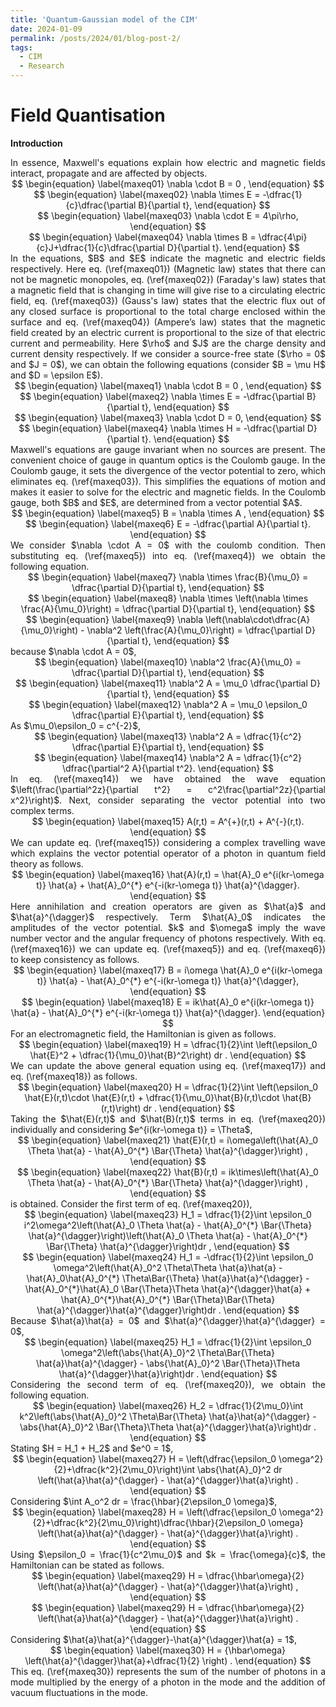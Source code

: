 ```yaml
---
title: 'Quantum-Gaussian model of the CIM'
date: 2024-01-09
permalink: /posts/2024/01/blog-post-2/
tags:
  - CIM
  - Research
---
```


<script
  src="https://cdn.mathjax.org/mathjax/latest/MathJax.js?config=TeX-AMS-MML_HTMLorMML"
  type="text/javascript">
</script>

Field Quantisation
======

**Introduction**

<div style="text-align: justify"> In essence, Maxwell's equations explain how electric and magnetic fields interact, propagate and are affected by objects.  </div> 

<div style="text-align: center"> 
$$
\begin{equation}
\label{maxeq01}
    \nabla \cdot B = 0  ,
\end{equation}
$$
 </div>

<div style="text-align: center"> 
$$
\begin{equation}
\label{maxeq02}
    \nabla \times E = -\dfrac{1}{c}\dfrac{\partial B}{\partial t},
\end{equation}
$$
 </div>
 
<div style="text-align: center"> 
$$
\begin{equation}
\label{maxeq03}
    \nabla \cdot E = 4\pi\rho,
\end{equation}
$$
 </div>
 
<div style="text-align: center"> 
$$
\begin{equation}
\label{maxeq04}
    \nabla \times B = \dfrac{4\pi}{c}J+\dfrac{1}{c}\dfrac{\partial D}{\partial t}.
\end{equation}
$$
 </div>
 
<div style="text-align: justify"> In the equations, $B$ and $E$ indicate the magnetic and electric fields respectively. Here eq. (\ref{maxeq01}) (Magnetic law) states that there can not be magnetic monopoles, eq. (\ref{maxeq02}) (Faraday's law) states that a magnetic field that is changing in time will give rise to a circulating electric field, eq. (\ref{maxeq03}) (Gauss's law) states that the electric flux out of any closed surface is proportional to the total charge enclosed within the surface and eq. (\ref{maxeq04}) (Ampere’s law) states that the magnetic field created by an electric current is proportional to the size of that electric current and permeability. Here $\rho$ and $J$ are the charge density and current density respectively. If we consider a source-free state ($\rho = 0$ and $J = 0$), we can obtain the following equations (consider $B = \mu H$ and $D = \epsilon E$).  </div> 

<div style="text-align: center"> 
$$
\begin{equation}
\label{maxeq1}
    \nabla \cdot B = 0  ,
\end{equation}
$$
 </div>
 
<div style="text-align: center"> 
$$
\begin{equation}
\label{maxeq2}
    \nabla \times E = -\dfrac{\partial B}{\partial t},
\end{equation}
$$
 </div>
 
<div style="text-align: center"> 
$$
\begin{equation}
\label{maxeq3}
    \nabla \cdot D = 0,
\end{equation}
$$
 </div>
 
<div style="text-align: center"> 
$$
\begin{equation}
\label{maxeq4}
    \nabla \times H = -\dfrac{\partial D}{\partial t}.
\end{equation}
$$
 </div>
 
<div style="text-align: justify"> Maxwell's equations are gauge invariant when no sources are present.
The convenient choice of gauge in quantum optics is the Coulomb gauge. In the Coulomb gauge, it sets the divergence of the vector potential to zero, which eliminates eq. (\ref{maxeq03}). This simplifies the equations of motion and makes it easier to solve for the electric and magnetic fields.  In the Coulomb gauge, both $B$ and $E$, are determined from a vector potential $A$.   </div> 

<div style="text-align: center"> 
$$
\begin{equation}
\label{maxeq5}
    B = \nabla \times A ,
\end{equation}
$$
 </div>
 
<div style="text-align: center"> 
$$
\begin{equation}
\label{maxeq6}
    E = -\dfrac{\partial A}{\partial t}.
\end{equation}
$$
 </div>
 
<div style="text-align: justify"> We consider $\nabla \cdot A = 0$ with the coulomb condition. Then substituting eq. (\ref{maxeq5}) into eq. (\ref{maxeq4}) we obtain the following equation.  </div> 

<div style="text-align: center"> 
$$
\begin{equation}
\label{maxeq7}
    \nabla \times \frac{B}{\mu_0} =  \dfrac{\partial D}{\partial t},
\end{equation}
$$
 </div>
 
<div style="text-align: center"> 
$$
\begin{equation}
\label{maxeq8}
    \nabla \times \left(\nabla \times \frac{A}{\mu_0}\right) =  \dfrac{\partial D}{\partial t},
\end{equation}
$$
 </div>
 
<div style="text-align: center"> 
$$
\begin{equation}
\label{maxeq9}
    \nabla \left(\nabla\cdot\dfrac{A}{\mu_0}\right) - \nabla^2 \left(\frac{A}{\mu_0}\right) =  \dfrac{\partial D}{\partial t},
\end{equation}
$$
 </div>
 
<div style="text-align: justify"> because $\nabla \cdot A = 0$,  </div> 

<div style="text-align: center"> 
$$
\begin{equation}
\label{maxeq10}
    \nabla^2 \frac{A}{\mu_0} =  \dfrac{\partial D}{\partial t},
\end{equation}
$$
 </div>
 
<div style="text-align: center"> 
$$
\begin{equation}
\label{maxeq11}
    \nabla^2 A = \mu_0 \dfrac{\partial D}{\partial t},
\end{equation}
$$
 </div>
 
<div style="text-align: center"> 
$$
\begin{equation}
\label{maxeq12}
    \nabla^2 A = \mu_0 \epsilon_0 \dfrac{\partial E}{\partial t},
\end{equation}
$$
 </div>
 
<div style="text-align: justify"> As $\mu_0\epsilon_0 = c^{-2}$,  </div> 

<div style="text-align: center"> 
$$
\begin{equation}
\label{maxeq13}
    \nabla^2 A = \dfrac{1}{c^2} \dfrac{\partial E}{\partial t},
\end{equation}
$$
 </div>
 
<div style="text-align: center"> 
$$
\begin{equation}
\label{maxeq14}
    \nabla^2 A = \dfrac{1}{c^2} \dfrac{\partial^2 A}{\partial t^2}.
\end{equation}
$$
 </div>
 
<div style="text-align: justify"> In eq. (\ref{maxeq14}) we have obtained the wave equation $\left(\frac{\partial^2z}{\partial t^2} = c^2\frac{\partial^2z}{\partial x^2}\right)$. Next, consider separating the vector potential into two complex terms.  </div> 

<div style="text-align: center"> 
$$
\begin{equation}
\label{maxeq15}
    A(r,t) = A^{+}(r,t) + A^{-}(r,t).
\end{equation}
$$
 </div>
 
<div style="text-align: justify"> We can update eq. (\ref{maxeq15}) considering a complex travelling wave which explains the vector potential operator of a photon in quantum field theory as follows.  </div> 

<div style="text-align: center"> 
$$
\begin{equation}
\label{maxeq16}
    \hat{A}(r,t) = \hat{A}_0 e^{i(kr-\omega t)} \hat{a} + \hat{A}_0^{*} e^{-i(kr-\omega t)} \hat{a}^{\dagger}.
\end{equation}
$$
 </div>
 
<div style="text-align: justify"> Here annihilation and creation operators are given as $\hat{a}$ and $\hat{a}^{\dagger}$ respectively. Term $\hat{A}_0$ indicates the amplitudes of the vector potential. $k$ and $\omega$ imply the wave number vector and the angular frequency of photons respectively. With eq. (\ref{maxeq16}) we can update eq. (\ref{maxeq5}) and eq. (\ref{maxeq6}) to keep consistency as follows.  </div> 

<div style="text-align: center"> 
$$
\begin{equation}
\label{maxeq17}
    B = i\omega \hat{A}_0 e^{i(kr-\omega t)} \hat{a} - \hat{A}_0^{*} e^{-i(kr-\omega t)} \hat{a}^{\dagger},
\end{equation}
$$
 </div>
 
<div style="text-align: center"> 
$$
\begin{equation}
\label{maxeq18}
    E = ik\hat{A}_0 e^{i(kr-\omega t)} \hat{a} - \hat{A}_0^{*} e^{-i(kr-\omega t)} \hat{a}^{\dagger}.
\end{equation}
$$
 </div>
 
<div style="text-align: justify"> For an electromagnetic field, the Hamiltonian is given as follows.  </div> 

<div style="text-align: center"> 
$$
\begin{equation}
\label{maxeq19}
    H =  \dfrac{1}{2}\int \left(\epsilon_0 \hat{E}^2 + \dfrac{1}{\mu_0}\hat{B}^2\right) dr .
\end{equation}
$$
 </div>
 
<div style="text-align: justify"> We can update the above general equation using eq. (\ref{maxeq17}) and eq. (\ref{maxeq18}) as follows.  </div> 

<div style="text-align: center"> 
$$
\begin{equation}
\label{maxeq20}
    H =  \dfrac{1}{2}\int \left(\epsilon_0 \hat{E}(r,t)\cdot \hat{E}(r,t) + \dfrac{1}{\mu_0}\hat{B}(r,t)\cdot \hat{B}(r,t)\right) dr .
\end{equation}
$$
 </div>
 
<div style="text-align: justify"> Taking the $\hat{E}(r,t)$ and $\hat{B}(r,t)$ terms in eq. (\ref{maxeq20}) individually and considering $e^{i(kr-\omega t)} = \Theta$,  </div> 

<div style="text-align: center"> 
$$
\begin{equation}
\label{maxeq21}
    \hat{E}(r,t) =  i\omega\left(\hat{A}_0 \Theta \hat{a} - \hat{A}_0^{*} \Bar{\Theta} \hat{a}^{\dagger}\right) ,
\end{equation}
$$
 </div>
 
<div style="text-align: center"> 
$$
\begin{equation}
\label{maxeq22}
    \hat{B}(r,t) =  ik\times\left(\hat{A}_0 \Theta \hat{a} - \hat{A}_0^{*} \Bar{\Theta} \hat{a}^{\dagger}\right) ,
\end{equation}
$$
 </div>
 
<div style="text-align: justify"> is obtained. Consider the first term of eq. (\ref{maxeq20}),  </div> 

<div style="text-align: center"> 
$$
\begin{equation}
\label{maxeq23}
    H_1 =  \dfrac{1}{2}\int \epsilon_0 i^2\omega^2\left(\hat{A}_0 \Theta \hat{a} - \hat{A}_0^{*} \Bar{\Theta} \hat{a}^{\dagger}\right)\left(\hat{A}_0 \Theta \hat{a} - \hat{A}_0^{*} \Bar{\Theta} \hat{a}^{\dagger}\right)dr ,
\end{equation}
$$
 </div>
 
<div style="text-align: center"> 
$$
\begin{equation}
\label{maxeq24}
    H_1 =  -\dfrac{1}{2}\int \epsilon_0 \omega^2\left(\hat{A}_0^2 \Theta\Theta \hat{a}\hat{a} - \hat{A}_0\hat{A}_0^{*} \Theta\Bar{\Theta} \hat{a}\hat{a}^{\dagger} - \hat{A}_0^{*}\hat{A}_0 \Bar{\Theta}\Theta \hat{a}^{\dagger}\hat{a} + \hat{A}_0^{*}\hat{A}_0^{*} \Bar{\Theta}\Bar{\Theta} \hat{a}^{\dagger}\hat{a}^{\dagger}\right)dr .
\end{equation}
$$
 </div>
 
<div style="text-align: justify"> Because $\hat{a}\hat{a} = 0$ and $\hat{a}^{\dagger}\hat{a}^{\dagger} = 0$,  </div> 

<div style="text-align: center"> 
$$
\begin{equation}
\label{maxeq25}
    H_1 =  \dfrac{1}{2}\int \epsilon_0 \omega^2\left(\abs{\hat{A}_0}^2 \Theta\Bar{\Theta} \hat{a}\hat{a}^{\dagger} - \abs{\hat{A}_0}^2 \Bar{\Theta}\Theta \hat{a}^{\dagger}\hat{a}\right)dr .
\end{equation}
$$
 </div>
 
<div style="text-align: justify"> Considering the second term of eq. (\ref{maxeq20}), we obtain the following equation.  </div> 

<div style="text-align: center"> 
$$
\begin{equation}
\label{maxeq26}
    H_2 =  \dfrac{1}{2\mu_0}\int k^2\left(\abs{\hat{A}_0}^2 \Theta\Bar{\Theta} \hat{a}\hat{a}^{\dagger} - \abs{\hat{A}_0}^2 \Bar{\Theta}\Theta \hat{a}^{\dagger}\hat{a}\right)dr .
\end{equation}
$$
 </div>
 
<div style="text-align: justify"> Stating $H = H_1 + H_2$ and $e^0 = 1$,  </div> 

<div style="text-align: center"> 
$$
\begin{equation}
\label{maxeq27}
    H =  \left(\dfrac{\epsilon_0 \omega^2}{2}+\dfrac{k^2}{2\mu_0}\right)\int \abs{\hat{A}_0}^2 dr \left(\hat{a}\hat{a}^{\dagger} -  \hat{a}^{\dagger}\hat{a}\right) .
\end{equation}
$$
 </div>
 
<div style="text-align: justify"> Considering $\int A_o^2 dr = \frac{\hbar}{2\epsilon_0 \omega}$,  </div> 

<div style="text-align: center"> 
$$
\begin{equation}
\label{maxeq28}
    H =  \left(\dfrac{\epsilon_0 \omega^2}{2}+\dfrac{k^2}{2\mu_0}\right)\dfrac{\hbar}{2\epsilon_0 \omega} \left(\hat{a}\hat{a}^{\dagger} -  \hat{a}^{\dagger}\hat{a}\right) .
\end{equation}
$$
 </div>
 
<div style="text-align: justify"> Using $\epsilon_0 = \frac{1}{c^2\mu_0}$ and $k = \frac{\omega}{c}$, the Hamiltonian can be stated as follows.  </div> 

<div style="text-align: center"> 
$$
\begin{equation}
\label{maxeq29}
    H =  \dfrac{\hbar\omega}{2} \left(\hat{a}\hat{a}^{\dagger} -  \hat{a}^{\dagger}\hat{a}\right) ,
\end{equation}
$$
 </div>
 
<div style="text-align: center"> 
$$
\begin{equation}
\label{maxeq29}
    H =  \dfrac{\hbar\omega}{2} \left(\hat{a}\hat{a}^{\dagger} -  \hat{a}^{\dagger}\hat{a}\right) .
\end{equation}
$$
 </div>
 
<div style="text-align: justify"> Considering $\hat{a}\hat{a}^{\dagger}-\hat{a}^{\dagger}\hat{a} = 1$,  </div> 

<div style="text-align: center"> 
$$
\begin{equation}
\label{maxeq30}
    H =  {\hbar\omega} \left(\hat{a}^{\dagger}\hat{a}+\dfrac{1}{2} \right) .
\end{equation}
$$
 </div>
 
<div style="text-align: justify"> This eq. (\ref{maxeq30}) represents the sum of the number of photons in a mode multiplied by the energy of a photon in the mode and the addition of vacuum fluctuations in the mode.  </div> 


